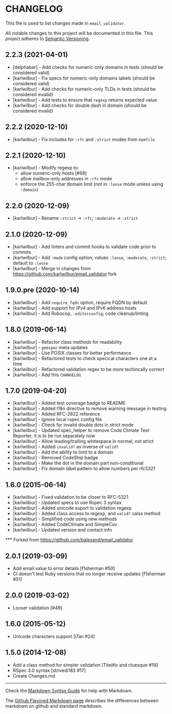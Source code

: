 # CHANGELOG

This file is used to list changes made in `email_validator`.

All notable changes to this project will be documented in this file.
This project adheres to [Semantic Versioning](http://semver.org/).

## 2.2.3 (2021-04-01)

* [delphaber] - Add checks for numeric-only domains in tests (should be considered valid)
* [karlwilbur] - Fix specs for numeric-only domains labels (should be considered valid)
* [karlwilbur] - Add checks for numeric-only TLDs in tests (should be considered invalid)
* [karlwilbur] - Add tests to ensure that `regexp` returns expected value
* [karlwilbur] - Add checks for double dash in domain (should be considered invalid)

## 2.2.2 (2020-12-10)

* [karlwilbur] - Fix includes for `:rfc` and `:strict` modes from `Gemfile`

## 2.2.1 (2020-12-10)

* [karlwilbur] - Modify regexp to:
    - allow numeric-only hosts [#68]
    - allow mailbox-only addresses  in `:rfc` mode
    - enforce the 255-char domain limit (not in `:loose` mode unless using `:domain`)

## 2.2.0 (2020-12-09)

* [karlwilbur] - Rename `:strict` -> `:rfc`; `:moderate` -> `:strict`

## 2.1.0 (2020-12-09)

* [karlwilbur] - Add linters and commit hooks to validate code prior to commits
* [karlwilbur] - Add `:mode` config option; values `:loose`, `:moderate`, `:strict`; default to `:loose`
* [karlwilbur] - Merge in changes from <https://github.com/karlwilbur/email_validator> fork

## 1.9.0.pre (2020-10-14)

* [karlwilbur] - Add `require_fqdn` option, require FQDN by default
* [karlwilbur] - Add support for IPv4 and IPv6 address hosts
* [karlwilbur] - Add Rubocop, `.editorconfig`; code cleanup/linting

## 1.8.0 (2019-06-14)

* [karlwilbur] - Refactor class methods for readability
* [karlwilbur] - `gemspec` meta updates
* [karlwilbur] - Use POSIX classes for better performance
* [karlwilbur] - Refactored tests to check specical characters one at a time
* [karlwilbur] - Refactored validation regex to be more techincally correct
* [karlwilbur] - Add this `CHANGELOG`

## 1.7.0 (2019-04-20)

* [karlwilbur] - Added test coverage badge to README
* [karlwilbur] - Added I18n directive to remove warning message in testing
* [karlwilbur] - Added RFC-2822 reference
* [karlwilbur] - Ignore local rspec config file
* [karlwilbur] - Check for invalid double dots in strict mode
* [karlwilbur] - Updated spec_helper to remove Code Climate Test Reporter; it is to be run separately now
* [karlwilbur] - Allow leading/trailing whitespace in normal, not strict
* [karlwilbur] - Added `invalid?` as inverse of `valid?`
* [karlwilbur] - Add the ability to limit to a domain
* [karlwilbur] - Removed CodeShip badge
* [karlwilbur] - Make the dot in the domain part non-conditional
* [karlwilbur] - Fix domain label pattern to allow numbers per rfc5321

## 1.6.0 (2015-06-14)

* [karlwilbur] - Fixed validation to be closer to RFC-5321
* [karlwilbur] - Updated specs to use Rspec 3 syntax
* [karlwilbur] - Added unicode suport to validation regexp
* [karlwilbur] - Added class access to regexp, and `valid?` calss method
* [karlwilbur] - Simplified code using new methods
* [karlwilbur] - Added CodeClimate and SimpleCov
* [karlwilbur] - Updated version and contact info

*** Forked from <https://github.com/balexand/email_validator>

## 2.0.1 (2019-03-09)

* Add email value to error details [f1sherman #50]
* CI doesn't test Ruby versions that no longer receive updates [f1sherman #51]

## 2.0.0 (2019-03-02)

* Looser validation [#49]

## 1.6.0 (2015-05-12)

* Unicode characters support [i7an #24]

## 1.5.0 (2014-12-08)

* Add a class method for simpler validation [TiteiKo and cluesque #19]
* RSpec 3.0 syntax [strivedi183 #17]
* Create Changes.md

---

Check the [Markdown Syntax Guide](http://daringfireball.net/projects/markdown/syntax)
for help with Markdown.

The [Github Flavored Markdown page](http://github.github.com/github-flavored-markdown/)
describes the differences between markdown on github and standard markdown.
